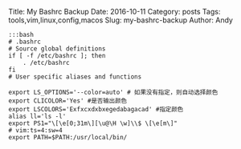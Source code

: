 Title: My Bashrc Backup
Date: 2016-10-11
Category: posts
Tags: tools,vim,linux,config,macos
Slug: my-bashrc-backup
Author: Andy

    :::bash
    # .bashrc
    # Source global definitions
    if [ -f /etc/bashrc ]; then
    	. /etc/bashrc
    fi
    # User specific aliases and functions

    export LS_OPTIONS='--color=auto' # 如果没有指定，则自动选择颜色
    export CLICOLOR='Yes' #是否输出颜色
    export LSCOLORS='Exfxcxdxbxegedabagacad' #指定颜色
    alias ll='ls -l'
    export PS1="\[\e[0;31m\][\u@\H \w]\\$ \[\e[m\]"
    # vim:ts=4:sw=4
    export PATH=$PATH:/usr/local/bin/
